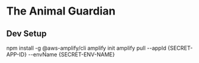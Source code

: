 # The Animal Guardian

## Dev Setup
npm install -g @aws-amplify/cli
amplify init
amplify pull --appId {SECRET-APP-ID} --envName {SECRET-ENV-NAME}
